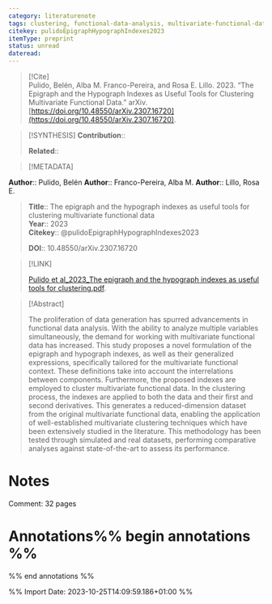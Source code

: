 ```yaml
---
category: literaturenote
tags: clustering, functional-data-analysis, multivariate-functional-data
citekey: pulidoEpigraphHypographIndexes2023
itemType: preprint
status: unread  
dateread:  
---
```


> [!Cite]  
> Pulido, Belén, Alba M. Franco-Pereira, and Rosa E. Lillo. 2023. “The Epigraph and the Hypograph Indexes as Useful Tools for Clustering Multivariate Functional Data.” arXiv. [https://doi.org/10.48550/arXiv.2307.16720](https://doi.org/10.48550/arXiv.2307.16720).

> [!SYNTHESIS] 
>**Contribution**::
>
>**Related**:: 
>

> [!METADATA]  
>
**Author**:: Pulido, Belén
**Author**:: Franco-Pereira, Alba M.
**Author**:: Lillo, Rosa E.<br>
> **Title**:: The epigraph and the hypograph indexes as useful tools for clustering multivariate functional data    
> **Year**:: 2023     
> **Citekey**:: @pulidoEpigraphHypographIndexes2023    
>    
>    
>     
>    
>    
>     
>    
>**DOI**:: 10.48550/arXiv.2307.16720    
>

> [!LINK] 
>
> [Pulido et al_2023_The epigraph and the hypograph indexes as useful tools for clustering.pdf](file:///Users/steven/Library/CloudStorage/GoogleDrive-steven.golovkine@ul.ie/My%20Drive/bibliography/arXiv/2023/Pulido%20et%20al_2023_The%20epigraph%20and%20the%20hypograph%20indexes%20as%20useful%20tools%20for%20clustering.pdf).

>[!Abstract]
>
>The proliferation of data generation has spurred advancements in functional data analysis. With the ability to analyze multiple variables simultaneously, the demand for working with multivariate functional data has increased. This study proposes a novel formulation of the epigraph and hypograph indexes, as well as their generalized expressions, specifically tailored for the multivariate functional context. These definitions take into account the interrelations between components. Furthermore, the proposed indexes are employed to cluster multivariate functional data. In the clustering process, the indexes are applied to both the data and their first and second derivatives. This generates a reduced-dimension dataset from the original multivariate functional data, enabling the application of well-established multivariate clustering techniques which have been extensively studied in the literature. This methodology has been tested through simulated and real datasets, performing comparative analyses against state-of-the-art to assess its performance.
>>


# Notes
Comment: 32 pages<br>
# Annotations%% begin annotations %%  
 
  
%% end annotations %%

%% Import Date: 2023-10-25T14:09:59.186+01:00 %%
